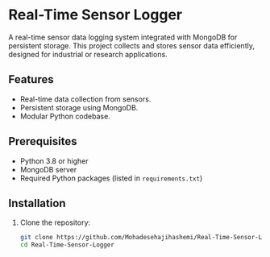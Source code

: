 # Real-Time Sensor Logger

A real-time sensor data logging system integrated with MongoDB for persistent storage. This project collects and stores sensor data efficiently, designed for industrial or research applications.

## Features
- Real-time data collection from sensors.
- Persistent storage using MongoDB.
- Modular Python codebase.

## Prerequisites
- Python 3.8 or higher
- MongoDB server
- Required Python packages (listed in `requirements.txt`)

## Installation
1. Clone the repository:
   ```bash
   git clone https://github.com/Mohadesehajihashemi/Real-Time-Sensor-Logger.git
   cd Real-Time-Sensor-Logger
